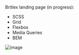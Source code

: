 Britlex landing page (in progress): 

- SCSS
- Grid 
- Flexbox
- Media Queries
- BEM

![image](https://user-images.githubusercontent.com/77553973/167275987-f5144c07-d8bc-45a6-9838-a54600295768.png)
